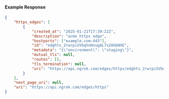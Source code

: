 <!-- Code generated for API Clients. DO NOT EDIT. -->

#### Example Response

```json
{
	"https_edges": [
		{
			"created_at": "2025-01-21T17:39:22Z",
			"description": "acme https edge",
			"hostports": ["example.com:443"],
			"id": "edghts_2rwrpiSVbqhnHnugAL7x28GbNXE",
			"metadata": "{\"environment\": \"staging\"}",
			"mutual_tls": null,
			"routes": [],
			"tls_termination": null,
			"uri": "https://api.ngrok.com/edges/https/edghts_2rwrpiSVbqhnHnugAL7x28GbNXE"
		}
	],
	"next_page_uri": null,
	"uri": "https://api.ngrok.com/edges/https"
}
```
